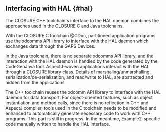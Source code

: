## Interfacing with HAL {#hal}

The CLOSURE C++ toolchain's interface to the HAL daemon combines the approaches used in the CLOSURE C and Java toolchains.

With the CLOSURE C toolchain @CDoc, partitioned application programs use the xdcomms API library 
to interface with the HAL daemon which exchanges data through the GAPS Devices.

In the Java toolchain, there is no separate xdcomms API library, and the
interaction with the HAL daemon is handled by the code generated by the
CodeGenJava tool. AspectJ-woven applications interact with the HAL through 
a CLOSURE library class. Details of marshaling/unmarshalling, serialization/de-serialization, 
and read/write to HAL, are abstracted and hidden from the applications 

The C++ toolchain reuses the xdcomm API library to interface with the HAL daemon for data transport.
For object-oriented features, such as object instantiation and method calls, since there is no reflection in C++ and AspectJ compiler, tools used in the C toolchain needs to be modified and enhanced to automatically 
generate necessary code to work with C++ programs. This part is still in progress. 
In the meantime, Example2-specific code manually written to handle the HAL interface.







